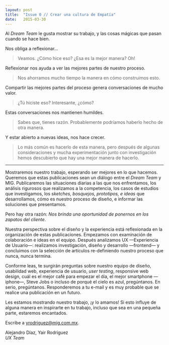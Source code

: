```yaml
---
layout: post
title:  "Issue 0 // Crear una cultura de Empatía"
date:   2015-03-30
---
```


Al <em>Dream Team</em> le gusta mostrar su trabajo, y las cosas mágicas que pasan cuando se hace bien.

Nos obliga a reflexionar...

> Veamos. ¿Cómo hice eso? ¿Esa es la mejor manera? Oh!

Reflexionar nos ayuda a ver las mejores partes de nuestro proceso.

> Nos ahorramos mucho tiempo la manera en cómo construimos esto.

Compartir las mejores partes del proceso genera conversaciones de mucho valor.

> ¿Tú hiciste eso? Interesante, ¿cómo?

Estas conversaciones nos mantienen humildes.

> Sabes que, tienes razón. Probablemente podríamos haberlo hecho de otra manera.

Y estar abierto a nuevas ideas, nos hace crecer.

> Lo más común es hacerlo de esta manera, pero después de algunas consideraciones y mucha experimentación junto con investigación hemos descubierto que hay una mejor manera de hacerlo.

<hr>

Mostraremos nuestro trabajo, esperando ser mejores en lo que hacemos. Queremos que estas publicaciones sean un diálogo entre el *Dream Team* y MIG. Publicaremos las situaciones diarias a las que nos enfrentamos, los análisis rigurosos que realizamos a la competencia, los casos de estudios que investigamos, los <em>sketches, bosquejos, prototipos, e ideas</em> que desarrollamos, cómo es nuestro proceso de diseño, e informar las soluciones que presentamos.

Pero hay otra razón: *Nos brinda una oportunidad de ponernos en los zapatos del cliente*.

Nuestra perspectiva sobre el diseño y la experiencia está reflexionada en la organización de estas publicaciones. Empezamos con examinación de  colaboración e ideas en el equipo. Después analizamos UX —Experiencia de Usuario—: realizamos investigación, diseño y desarrollo —frontend— y concluimos con la selección de artículos re-definiendo nuestro proceso que nunca, nunca termina.

Conforme leas, te surgirán preguntas sobre nuestro equipo de diseño, usabilidad web, experiencia de usuario, <em>user testing</em>, responsive web design, cuál es el mejor café para empezar el día, el mejor smartphone —iphone—, Steve Jobs o incluso de porqué el cielo es azul, pregúntanos. En serio, pregúntanos. Responderemos a tu e-mail y es muy probable que se realice una publicación en un futuro.

Les estamos mostrando nuestro trabajo, ¡y lo amamos! Si esto influye de alguna manera en inspirarte en tu trabajo, incluso que sea en una pequeña parte, estaremos encantados.

Escribe a <a href="mailto:yrodriguez@mig.com.mx">yrodriguez@mig.com.mx</a>.

<p>
Alejandro Díaz, Yair Rodriguez<br>
<em>UX Team</em>
</p>